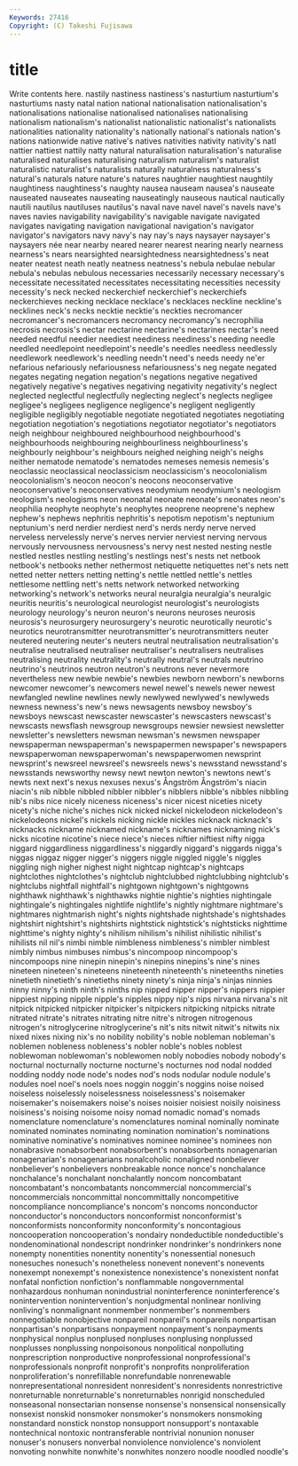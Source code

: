 ```yaml
---
Keywords: 27416 
Copyright: (C) Takeshi Fujisawa
---
```


# title

Write contents here.
nastily
nastiness nastiness's nasturtium nasturtium's nasturtiums nasty natal nation national nationalisation
nationalisation's nationalisations nationalise nationalised nationalises nationalising nationalism nationalism's nationalist nationalistic
nationalist's nationalists nationalities nationality nationality's nationally national's nationals nation's nations
nationwide native native's natives nativities nativity nativity's natl nattier nattiest
nattily natty natural naturalisation naturalisation's naturalise naturalised naturalises naturalising naturalism
naturalism's naturalist naturalistic naturalist's naturalists naturally naturalness naturalness's natural's naturals
nature nature's natures naughtier naughtiest naughtily naughtiness naughtiness's naughty nausea
nauseam nausea's nauseate nauseated nauseates nauseating nauseatingly nauseous nautical nautically
nautili nautilus nautiluses nautilus's naval nave navel navel's navels nave's
naves navies navigability navigability's navigable navigate navigated navigates navigating navigation
navigational navigation's navigator navigator's navigators navy navy's nay nay's nays
naysayer naysayer's naysayers née near nearby neared nearer nearest nearing
nearly nearness nearness's nears nearsighted nearsightedness nearsightedness's neat neater neatest
neath neatly neatness neatness's nebula nebulae nebular nebula's nebulas nebulous
necessaries necessarily necessary necessary's necessitate necessitated necessitates necessitating necessities necessity
necessity's neck necked neckerchief neckerchief's neckerchiefs neckerchieves necking necklace necklace's
necklaces neckline neckline's necklines neck's necks necktie necktie's neckties necromancer
necromancer's necromancers necromancy necromancy's necrophilia necrosis necrosis's nectar nectarine nectarine's
nectarines nectar's need needed needful needier neediest neediness neediness's needing
needle needled needlepoint needlepoint's needle's needles needless needlessly needlework needlework's
needling needn't need's needs needy ne'er nefarious nefariously nefariousness nefariousness's
neg negate negated negates negating negation negation's negations negative negatived
negatively negative's negatives negativing negativity negativity's neglect neglected neglectful neglectfully
neglecting neglect's neglects negligee negligee's negligees negligence negligence's negligent negligently
negligible negligibly negotiable negotiate negotiated negotiates negotiating negotiation negotiation's negotiations
negotiator negotiator's negotiators neigh neighbour neighboured neighbourhood neighbourhood's neighbourhoods neighbouring
neighbourliness neighbourliness's neighbourly neighbour's neighbours neighed neighing neigh's neighs neither
nematode nematode's nematodes nemeses nemesis nemesis's neoclassic neoclassical neoclassicism neoclassicism's
neocolonialism neocolonialism's neocon neocon's neocons neoconservative neoconservative's neoconservatives neodymium neodymium's
neologism neologism's neologisms neon neonatal neonate neonate's neonates neon's neophilia
neophyte neophyte's neophytes neoprene neoprene's nephew nephew's nephews nephritis nephritis's
nepotism nepotism's neptunium neptunium's nerd nerdier nerdiest nerd's nerds nerdy
nerve nerved nerveless nervelessly nerve's nerves nervier nerviest nerving nervous
nervously nervousness nervousness's nervy nest nested nesting nestle nestled nestles
nestling nestling's nestlings nest's nests net netbook netbook's netbooks nether
nethermost netiquette netiquettes net's nets nett netted netter netters netting
netting's nettle nettled nettle's nettles nettlesome nettling nett's netts network
networked networking networking's network's networks neural neuralgia neuralgia's neuralgic neuritis
neuritis's neurological neurologist neurologist's neurologists neurology neurology's neuron neuron's neurons
neuroses neurosis neurosis's neurosurgery neurosurgery's neurotic neurotically neurotic's neurotics neurotransmitter
neurotransmitter's neurotransmitters neuter neutered neutering neuter's neuters neutral neutralisation neutralisation's
neutralise neutralised neutraliser neutraliser's neutralisers neutralises neutralising neutrality neutrality's neutrally
neutral's neutrals neutrino neutrino's neutrinos neutron neutron's neutrons never nevermore
nevertheless new newbie newbie's newbies newborn newborn's newborns newcomer newcomer's
newcomers newel newel's newels newer newest newfangled newline newlines newly
newlywed newlywed's newlyweds newness newness's new's news newsagents newsboy newsboy's
newsboys newscast newscaster newscaster's newscasters newscast's newscasts newsflash newsgroup newsgroups
newsier newsiest newsletter newsletter's newsletters newsman newsman's newsmen newspaper newspaperman
newspaperman's newspapermen newspaper's newspapers newspaperwoman newspaperwoman's newspaperwomen newsprint newsprint's newsreel
newsreel's newsreels news's newsstand newsstand's newsstands newsworthy newsy newt newton
newton's newtons newt's newts next next's nexus nexuses nexus's Ångström
Ångström's niacin niacin's nib nibble nibbled nibbler nibbler's nibblers nibble's
nibbles nibbling nib's nibs nice nicely niceness niceness's nicer nicest
niceties nicety nicety's niche niche's niches nick nicked nickel nickelodeon
nickelodeon's nickelodeons nickel's nickels nicking nickle nickles nicknack nicknack's nicknacks
nickname nicknamed nickname's nicknames nicknaming nick's nicks nicotine nicotine's niece
niece's nieces niftier niftiest nifty nigga niggard niggardliness niggardliness's niggardly
niggard's niggards nigga's niggas niggaz nigger nigger's niggers niggle niggled
niggle's niggles niggling nigh nigher nighest night nightcap nightcap's nightcaps
nightclothes nightclothes's nightclub nightclubbed nightclubbing nightclub's nightclubs nightfall nightfall's nightgown
nightgown's nightgowns nighthawk nighthawk's nighthawks nightie nightie's nighties nightingale nightingale's
nightingales nightlife nightlife's nightly nightmare nightmare's nightmares nightmarish night's nights
nightshade nightshade's nightshades nightshirt nightshirt's nightshirts nightstick nightstick's nightsticks nighttime
nighttime's nighty nighty's nihilism nihilism's nihilist nihilistic nihilist's nihilists nil
nil's nimbi nimble nimbleness nimbleness's nimbler nimblest nimbly nimbus nimbuses
nimbus's nincompoop nincompoop's nincompoops nine ninepin ninepin's ninepins ninepins's nine's
nines nineteen nineteen's nineteens nineteenth nineteenth's nineteenths nineties ninetieth ninetieth's
ninetieths ninety ninety's ninja ninja's ninjas ninnies ninny ninny's ninth
ninth's ninths nip nipped nipper nipper's nippers nippier nippiest nipping
nipple nipple's nipples nippy nip's nips nirvana nirvana's nit nitpick
nitpicked nitpicker nitpicker's nitpickers nitpicking nitpicks nitrate nitrated nitrate's nitrates
nitrating nitre nitre's nitrogen nitrogenous nitrogen's nitroglycerine nitroglycerine's nit's nits
nitwit nitwit's nitwits nix nixed nixes nixing nix's no nobility
nobility's noble nobleman nobleman's noblemen nobleness nobleness's nobler noble's nobles
noblest noblewoman noblewoman's noblewomen nobly nobodies nobody nobody's nocturnal nocturnally
nocturne nocturne's nocturnes nod nodal nodded nodding noddy node node's
nodes nod's nods nodular nodule nodule's nodules noel noel's noels
noes noggin noggin's noggins noise noised noiseless noiselessly noiselessness noiselessness's
noisemaker noisemaker's noisemakers noise's noises noisier noisiest noisily noisiness noisiness's
noising noisome noisy nomad nomadic nomad's nomads nomenclature nomenclature's nomenclatures
nominal nominally nominate nominated nominates nominating nomination nomination's nominations nominative
nominative's nominatives nominee nominee's nominees non nonabrasive nonabsorbent nonabsorbent's nonabsorbents
nonagenarian nonagenarian's nonagenarians nonalcoholic nonaligned nonbeliever nonbeliever's nonbelievers nonbreakable nonce
nonce's nonchalance nonchalance's nonchalant nonchalantly noncom noncombatant noncombatant's noncombatants noncommercial
noncommercial's noncommercials noncommittal noncommittally noncompetitive noncompliance noncompliance's noncom's noncoms nonconductor
nonconductor's nonconductors nonconformist nonconformist's nonconformists nonconformity nonconformity's noncontagious noncooperation noncooperation's
nondairy nondeductible nondeductible's nondenominational nondescript nondrinker nondrinker's nondrinkers none nonempty
nonentities nonentity nonentity's nonessential nonesuch nonesuches nonesuch's nonetheless nonevent nonevent's
nonevents nonexempt nonexempt's nonexistence nonexistence's nonexistent nonfat nonfatal nonfiction nonfiction's
nonflammable nongovernmental nonhazardous nonhuman nonindustrial noninterference noninterference's nonintervention nonintervention's nonjudgmental
nonlinear nonliving nonliving's nonmalignant nonmember nonmember's nonmembers nonnegotiable nonobjective nonpareil
nonpareil's nonpareils nonpartisan nonpartisan's nonpartisans nonpayment nonpayment's nonpayments nonphysical nonplus
nonplused nonpluses nonplusing nonplussed nonplusses nonplussing nonpoisonous nonpolitical nonpolluting nonprescription
nonproductive nonprofessional nonprofessional's nonprofessionals nonprofit nonprofit's nonprofits nonproliferation nonproliferation's nonrefillable
nonrefundable nonrenewable nonrepresentational nonresident nonresident's nonresidents nonrestrictive nonreturnable nonreturnable's nonreturnables
nonrigid nonscheduled nonseasonal nonsectarian nonsense nonsense's nonsensical nonsensically nonsexist nonskid
nonsmoker nonsmoker's nonsmokers nonsmoking nonstandard nonstick nonstop nonsupport nonsupport's nontaxable
nontechnical nontoxic nontransferable nontrivial nonunion nonuser nonuser's nonusers nonverbal nonviolence
nonviolence's nonviolent nonvoting nonwhite nonwhite's nonwhites nonzero noodle noodled noodle's

